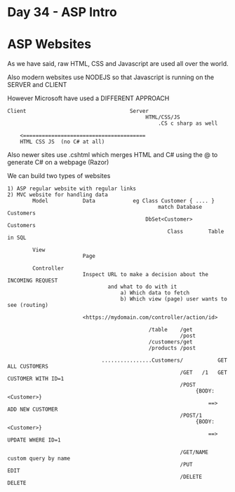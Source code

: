 # Day 34 - ASP Intro

# ASP Websites

As we have said, raw HTML, CSS and Javascript are used all over the world.

Also modern websites use NODEJS so that Javascript is running on the SERVER and CLIENT

However Microsoft have used a DIFFERENT APPROACH

```
Client                                 Server
											HTML/CSS/JS
												.CS c sharp as well

	<=======================================
	HTML CSS JS  (no C# at all)
```

Also newer sites use .cshtml which merges HTML and C# using the @ to generate C# on a webpage
(Razor)

We can build two types of websites

```
1) ASP regular website with regular links
2) MVC website for handling data
		Model 			Data 			eg Class Customer { .... }
												match Database Customers
											DbSet<Customer>    Customers
											       Class        Table in SQL

		View
						Page

		Controller
						Inspect URL to make a decision about the INCOMING REQUEST
								and what to do with it
									a) Which data to fetch
									b) Which view (page) user wants to see (routing)

						<https://mydomain.com/controller/action/id>

                                             /table    /get
                                                       /post
                                             /customers/get
                                             /products /post

                              ................Customers/           GET ALL CUSTOMERS
                                                       /GET   /1   GET CUSTOMER WITH ID=1
                                                       /POST   
                                                       		{BODY:<Customer>}
                                                       		    ==> ADD NEW CUSTOMER
                                                       /POST/1     
                                                       		{BODY:<Customer>}
                                                       			==> UPDATE WHERE ID=1

                                                       /GET/NAME    custom query by name
                                                       /PUT         EDIT
                                                       /DELETE      DELETE
```